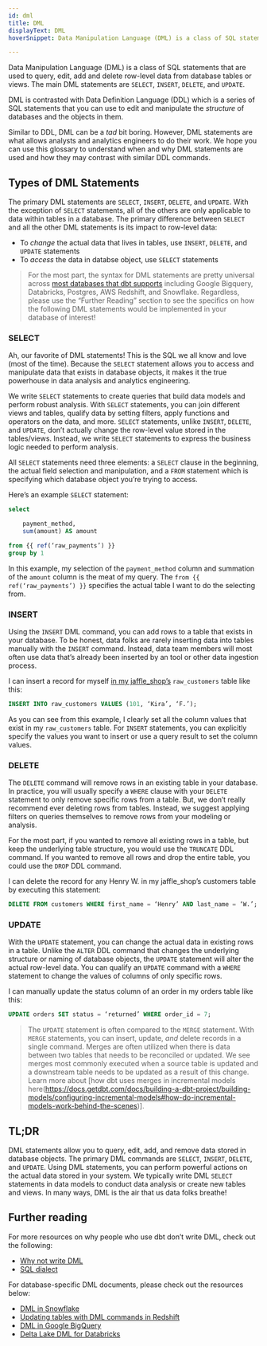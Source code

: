 ```yaml
---
id: dml
title: DML
displayText: DML  
hoverSnippet: Data Manipulation Language (DML) is a class of SQL statements that are used to query, edit, add and delete row-level data from database tables or views. The main DML statements are SELECT, INSERT, DELETE, and UPDATE. 

---
```


Data Manipulation Language (DML) is a class of SQL statements that are used to query, edit, add and delete row-level data from database <Term id="table">tables</Term> or <Term id="view">views</Term>. The main DML statements are `SELECT`, `INSERT`, `DELETE`, and `UPDATE`.

DML is contrasted with <Term id="ddl">Data Definition Language (DDL)</Term> which is a series of SQL statements that you can use to edit and manipulate the *structure* of databases and the objects in them.

Similar to DDL, DML can be a *tad* bit boring. However, DML statements are what allows analysts and analytics engineers to do their work. We hope you can use this glossary to understand when and why DML statements are used and how they may contrast with similar DDL commands.


## Types of DML Statements

The primary DML statements are `SELECT`, `INSERT`, `DELETE`, and `UPDATE`. With the exception of `SELECT` statements, all of the others are only applicable to data within tables in a database. The primary difference between `SELECT` and all the other DML statements is its impact to row-level data:

- To *change* the actual data that lives in tables, use `INSERT`, `DELETE`, and `UPDATE` statements
- To *access* the data in databse object, use `SELECT` statements

>For the most part, the syntax for DML statements are pretty universal across [most databases that dbt supports](https://docs.getdbt.com/docs/available-adapters) including Google Bigquery, Databricks, Postgres, AWS Redshift, and Snowflake. Regardless, please use the “Further Reading” section to see the specifics on how the following DML statements would be implemented in your database of interest!

### SELECT

Ah, our favorite of DML statements! This is the SQL we all know and love (most of the time). Because the `SELECT` statement allows you to access and manipulate data that exists in database objects, it makes it the true powerhouse in data analysis and analytics engineering. 

We write `SELECT` statements to create queries that build data models and perform robust analysis. With `SELECT` statements, you can join different views and tables, qualify data by setting filters, apply functions and operators on the data, and more. `SELECT` statements, unlike `INSERT`, `DELETE`, and `UPDATE`, don’t actually change the row-level value stored in the tables/views. Instead, we write `SELECT` statements to express the business logic needed to perform analysis.

All `SELECT` statements need three elements: a `SELECT` clause in the beginning, the actual field selection and manipulation, and a `FROM` statement which is specifying which database object you’re trying to access.

Here’s an example `SELECT` statement:

```sql
select

	payment_method,
	sum(amount) AS amount

from {{ ref(‘raw_payments’) }}
group by 1
```

In this example, my selection of the `payment_method` column and summation of the `amount` column is the meat of my query. The `from {{ ref(‘raw_payments’) }}` specifies the actual table I want to do the selecting from.

### INSERT

Using the `INSERT` DML command, you can add rows to a table that exists in your database. To be honest, data folks are rarely inserting data into tables manually with the `INSERT` command. Instead, data team members will most often use data that’s already been inserted by an <Term id="elt" /> tool or other data ingestion process.

I can insert a record for myself [in my jaffle_shop’s](https://github.com/dbt-labs/jaffle_shop) `raw_customers` table like this:

```sql
INSERT INTO raw_customers VALUES (101, ‘Kira’, ‘F.’);
```

As you can see from this example, I clearly set all the column values that exist in my `raw_customers` table. For `INSERT` statements, you can explicitly specify the values you want to insert or use a query result to set the column values.

### DELETE

The `DELETE` command will remove rows in an existing table in your database. In practice, you will usually specify a `WHERE` clause with your `DELETE` statement to only remove specific rows from a table. But, we don’t really recommend ever deleting rows from tables. Instead, we suggest applying filters on queries themselves to remove rows from your modeling or analysis.

For the most part, if you wanted to remove all existing rows in a table, but keep the underlying table structure, you would use the `TRUNCATE` DDL command. If you wanted to remove all rows and drop the entire table, you could use the `DROP` DDL command.

I can delete the record for any Henry W. in my jaffle_shop’s customers table by executing this statement:

```sql
DELETE FROM customers WHERE first_name = ‘Henry’ AND last_name = ‘W.’;
```

### UPDATE

With the `UPDATE` statement, you can change the actual data in existing rows in a table. Unlike the `ALTER` DDL command that changes the underlying structure or naming of database objects, the `UPDATE` statement will alter the actual row-level data. You can qualify an `UPDATE` command with a `WHERE` statement to change the values of columns of only specific rows.

I can manually update the status column of an order in my orders table like this:

```sql
UPDATE orders SET status = ‘returned’ WHERE order_id = 7;
```

>The `UPDATE` statement is often compared to the `MERGE` statement. With `MERGE` statements, you can insert, update, *and* delete records in a single command. Merges are often utilized when there is data between two tables that needs to be reconciled or updated. We see merges most commonly executed when a source table is updated and a downstream table needs to be updated as a result of this change. Learn more about [how dbt uses merges in incremental models here(https://docs.getdbt.com/docs/building-a-dbt-project/building-models/configuring-incremental-models#how-do-incremental-models-work-behind-the-scenes)].

## TL;DR

DML statements allow you to query, edit, add, and remove data stored in database objects. The primary DML commands are `SELECT`, `INSERT`, `DELETE`, and `UPDATE`. Using DML statements, you can perform powerful actions on the actual data stored in your system. We typically write DML `SELECT` statements in data models to conduct data analysis or create new tables and views. In many ways, DML is the air that us data folks breathe!

## Further reading

For more resources on why people who use dbt don’t write DML, check out the following:

- [Why not write DML](https://docs.getdbt.com/faqs/why-not-write-dml)
- [SQL dialect](https://docs.getdbt.com/faqs/sql-dialect)

For database-specific DML documents, please check out the resources below:

- [DML in Snowflake](https://docs.snowflake.com/en/sql-reference/sql-dml.html)
- [Updating tables with DML commands in Redshift](https://docs.aws.amazon.com/redshift/latest/dg/t_Updating_tables_with_DML_commands.html)
- [DML in Google BigQuery](https://cloud.google.com/bigquery/docs/reference/standard-sql/data-manipulation-language)
- [Delta Lake DML for Databricks](https://databricks.com/blog/2020/09/29/diving-into-delta-lake-dml-internals-update-delete-merge.html)
